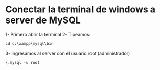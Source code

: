 # Conectar la terminal de windows a server de MySQL

1- Primero abrir la terminal 
2- Tipeamos: 

    cd c:\xampp\mysql\bin

3- Ingresamos al server con el usuario root (administrador)

    \.mysql -u root

